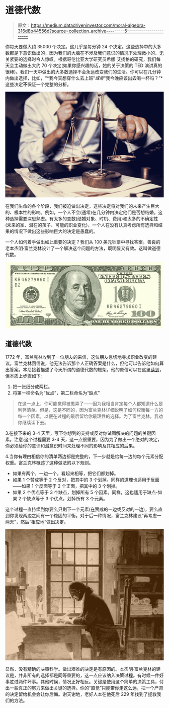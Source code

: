# 道德代数

> 原文：<https://medium.datadriveninvestor.com/moral-algebra-316d8b44556d?source=collection_archive---------5----------------------->

你每天要做大约 35000 个决定。这几乎是每分钟 24 个决定。这些选择中的大多数都是下意识做出的，因为我们的大脑在不涉及我们意识的情况下处理微小的、无关紧要的选择时令人惊叹。根据哥伦比亚大学研究员希娜·艾扬格的研究，我们每天会主动做出大约 70 个决定(如果你感兴趣的话，她的关于决策的 TED 演讲真的很棒)。我们一天中做出的大多数选择不会永远改变我们的生活。你可以在几分钟内做出选择，比如，“*我今天想穿什么去上班”*或者*“我今晚应该出去喝一杯吗？”*这些决定**不**保证一个完整的分析。

![](img/57cf31a0d235939c7449e7a47315b067.png)

在我们生命的各个阶段，我们被迫做出决定，这些决定将对我们的未来产生巨大的、根本性的影响。例如，一个人不会(通常)在几分钟内决定他们是否想结婚。这种选择需要深思熟虑。有太多的变数(结婚对象、时机、费用)和太多的不确定性(未来的家、潜在的孩子、可能的职业变化)，一个人在没有认真考虑所有选择和结果的情况下做出这些影响巨大的决定是愚蠢的。

一个人如何着手做出如此重要的决定？我们从 100 美元钞票中寻找答案。善良的老本杰明·富兰克林设计了一个解决这个问题的方法，既明显又有效。这叫做道德代数。

![](img/2e8b39447caa5d62e129427cc4041a9d.png)

## 道德代数

1772 年，富兰克林收到了一位朋友的来信，这位朋友急切地寻求职业改变的建议。富兰克林回信说，他无法告诉那个人正确答案是什么，但他可以告诉他如何算出答案。本尼接着描述了今天所谓的道德代数的框架。他的原信可以在这里[读到](https://www.procon.org/view.background-resource.php?resourceID=001474)，但本质上步骤如下:

1.  把一张纸分成两栏。
2.  将第一栏命名为“优点”，第二栏命名为“缺点”

> 在这一点上，你可能觉得被愚弄了——因为我相当肯定每个人都知道什么是利弊清单。但是，这是不同的，因为富兰克林详细说明了如何权衡每一方的每一个因素，以便在过程的最后留给你最理性的选择。为了富兰克林，我劝你继续读下去。

3.在接下来的 3-4 天里，写下你想到的支持或反对你试图解决的问题的关键因素。注意:这个过程需要 3-4 天，这一点很重要，因为为了做出一个绝对的决定，你必须给你的意识和潜意识时间来处理不同的影响及其相应的后果。

4.当你有理由相信你的清单两边都是完整的，下一步就是给每一边的每个元素分配权重。富兰克林概述了这种做法的以下规则。

*   如果有两个，一边一个，看起来相等，把它们都划掉。
*   如果 1 个赞成等于 2 个反对，把其中的 3 个划掉。同样的道理也适用于反面——如果 1 个反面等于 2 个正面，把其中的 3 个划掉。
*   如果 2 个优点等于 3 个缺点，划掉所有 5 个因素。同样，这也适用于缺点-如果 2 个缺点等于 3 个优点，划掉所有 3 个元素。

这个过程一直持续到你要么只剩下一个元素(在赞成的一边或反对的一边)，要么直到你发现两边之间有一个稳固的平衡。对于后一种情况，富兰克林建议“再考虑一两天”，然后“相应地”做出决定。

![](img/96918af3d25ca368729f6eee8359de9b.png)

显然，没有精确的决策科学。做出艰难的决定是有原因的。本杰明·富兰克林的建议是，并非所有的选择都是同等重要的，这一点应该纳入决策过程。有时候一件好事胜过两件坏事。其他时候，情况正好相反。关键是使用这个简单的决策工具，付出一些真正的努力来做出关键的选择。你的“直觉”只能带你走这么远，把一个严肃的决定留给机会会让你后悔。谢天谢地，老好人本在他死后 229 年找到了拯救我们的方法。